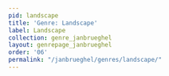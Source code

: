```yaml
---
pid: landscape
title: 'Genre: Landscape'
label: Landscape
collection: genre_janbrueghel
layout: genrepage_janbrueghel
order: '06'
permalink: "/janbrueghel/genres/landscape/"
---
```

